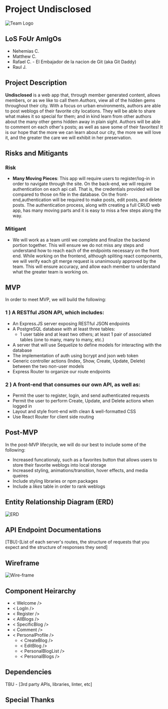 # Project Undisclosed

![Team Logo](https://i.imgur.com/rj6bNES.png)

## LoS FoUr AmIgOs 
* Nehemias C.
* Matthew C.
* Rafael C. - El Embajador de la nacion de Git (aka Git Daddy)
* Raul J.

## Project Description
**Undisclosed** is a web app that, through member generated content, allows members, or as we like to call them _Authors_, view all of the hidden gems throughout their city. With a focus on urban environments, authors are able to post weblogs of their favorite city locations. They will be able to share what makes it so special for them; and in kind learn from other authors about the many other gems hidden away in plain sight. Authors will be able to comment on each other's posts; as well as save some of their favorites! It is our hope that the more we can learn about our city, the more we will love it, and the greater the care we will exhibit in her preservation.

## Risks and Mitigants

### Risk
  * **Many Moving Pieces**: This app will require users to register/log-in in order to navigate through the site. On the back-end, we will require authentication on each api call. That is, the credentials provided will be compared to those on file in the database. On the front-end,authentication will be required to make posts, edit posts, and delete posts. The authentication process, along with creating a full CRUD web app, has many moving parts and it is easy to miss a few steps along the way.

### Mitigant
  * We will work as a team until we complete and finalize the backend portion together. This will ensure we do not miss any steps and understand how to reach each of the endpoints necessary on the front end. While working on the frontend, although spliting react components, we will verify each git merge request is unanimously approved by the team. This will ensure accuracy, and allow each member to understand what the greater team is working on.

## MVP
In order to meet MVP, we will build the following:

### 1 ) A RESTful JSON API, which includes:

 * An Express.JS server exposing RESTful JSON endpoints
 * A PostgreSQL database with at least three tables:
   * 1 user table and at least two others; at least 1 pair of associated tables (one to many, many to many, etc.)
 * A server that will use Sequelize to define models for interacting with the database
 * The implementation of auth using bcrypt and json web token
 * Generic controller actions (Index, Show, Create, Update, Delete) between the two non-user models
 * Express Router to organize our route endpoints

### 2 ) A front-end that consumes our own API, as well as:
 * Permit the user to register, login, and send authenticated requests
 * Permit the user to perform Create, Update, and Delete actions when logged in
 * Layout and style front-end with clean & well-formatted CSS
 * Use React Router for client side routing

 ## Post-MVP
In the post-MVP lifecycle, we will do our best to include some of the following:

 * Increased funcationaly, such as a favorites button that allows users to store their favorite weblogs into local storage
 * Increased styling, animations/transition, hover effects, and media queires
 * Include styling libraries or npm packages
 * Include a _likes_ table in order to rank weblogs


## Entity Relationship Diagram (ERD)
![ERD](https://i.imgur.com/GyGST3w.png)


## API Endpoint Documentations

[TBU]-[List of each server's routes, the structure of requests that you expect and the structure of responses they send]

## Wireframe

![Wire-frame](https://i.imgur.com/AV2qLf4.png)


## Component Heirarchy

* < Welcome />
* < LogIn />
* < Register />
* < AllBlogs />
* < SpecificBlog />
* < Comment />
* < PersonalProfile />
  * < CreateBlog />
  * < EditBlog />
  * < PersonalBlogList />
  * < PersonalBlogs />


## Dependencies

TBU - [3rd party APIs, libraries, linter, etc]

## Special Thanks